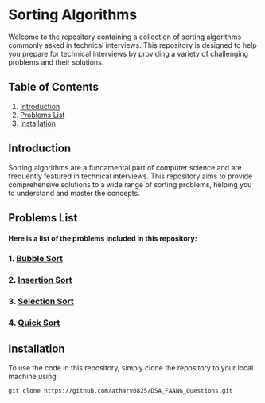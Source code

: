 # Sorting Algorithms

Welcome to the repository containing a collection of sorting algorithms commonly asked in technical interviews. This repository is designed to help you prepare for technical interviews by providing a variety of challenging problems and their solutions.

## Table of Contents
1. [Introduction](#introduction)
2. [Problems List](#problems-list)
3. [Installation](#installation)

## Introduction

Sorting algorithms are a fundamental part of computer science and are frequently featured in technical interviews. This repository aims to provide comprehensive solutions to a wide range of sorting problems, helping you to understand and master the concepts.

## Problems List

#### Here is a list of the problems included in this repository:

### 1. [Bubble Sort](BubbleSort.cpp)
### 2. [Insertion Sort](insertion.cpp)
### 3. [Selection Sort](selection.cpp)
### 4. [Quick Sort](QuickSort.cpp)

## Installation

To use the code in this repository, simply clone the repository to your local machine using:

```sh
git clone https://github.com/atharv0825/DSA_FAANG_Questions.git

